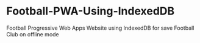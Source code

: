 # Football-PWA-Using-IndexedDB

Football Progressive Web Apps Website using IndexedDB for save Football Club on offline mode

